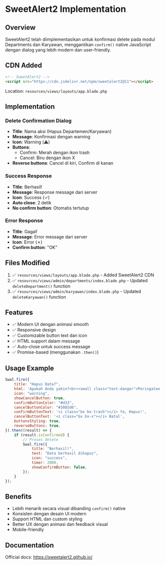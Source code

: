 # SweetAlert2 Implementation

## Overview

SweetAlert2 telah diimplementasikan untuk konfirmasi delete pada modul Departments dan Karyawan, menggantikan `confirm()` native JavaScript dengan dialog yang lebih modern dan user-friendly.

## CDN Added

```html
<!-- SweetAlert2 -->
<script src="https://cdn.jsdelivr.net/npm/sweetalert2@11"></script>
```

Location: `resources/views/layouts/app.blade.php`

## Implementation

### Delete Confirmation Dialog

-   **Title**: Nama aksi (Hapus Departemen/Karyawan)
-   **Message**: Konfirmasi dengan warning
-   **Icon**: Warning (⚠️)
-   **Buttons**:
    -   Confirm: Merah dengan ikon trash
    -   Cancel: Biru dengan ikon X
-   **Reverse buttons**: Cancel di kiri, Confirm di kanan

### Success Response

-   **Title**: Berhasil!
-   **Message**: Response message dari server
-   **Icon**: Success (✓)
-   **Auto close**: 2 detik
-   **No confirm button**: Otomatis tertutup

### Error Response

-   **Title**: Gagal!
-   **Message**: Error message dari server
-   **Icon**: Error (✗)
-   **Confirm button**: "OK"

## Files Modified

1. ✅ `resources/views/layouts/app.blade.php` - Added SweetAlert2 CDN
2. ✅ `resources/views/admin/departments/index.blade.php` - Updated `deleteDepartment()` function
3. ✅ `resources/views/admin/karyawan/index.blade.php` - Updated `deleteKaryawan()` function

## Features

-   ✅ Modern UI dengan animasi smooth
-   ✅ Responsive design
-   ✅ Customizable button text dan icon
-   ✅ HTML support dalam message
-   ✅ Auto-close untuk success message
-   ✅ Promise-based (menggunakan `.then()`)

## Usage Example

```javascript
Swal.fire({
    title: "Hapus Data?",
    html: 'Apakah Anda yakin?<br><small class="text-danger">Peringatan: Data akan terhapus permanen.</small>',
    icon: "warning",
    showCancelButton: true,
    confirmButtonColor: "#d33",
    cancelButtonColor: "#3085d6",
    confirmButtonText: '<i class="bx bx-trash"></i> Ya, Hapus!',
    cancelButtonText: '<i class="bx bx-x"></i> Batal',
    buttonsStyling: true,
    reverseButtons: true,
}).then((result) => {
    if (result.isConfirmed) {
        // Proses delete
        Swal.fire({
            title: "Berhasil!",
            text: "Data berhasil dihapus",
            icon: "success",
            timer: 2000,
            showConfirmButton: false,
        });
    }
});
```

## Benefits

-   Lebih menarik secara visual dibanding `confirm()` native
-   Konsisten dengan desain UI modern
-   Support HTML dan custom styling
-   Better UX dengan animasi dan feedback visual
-   Mobile-friendly

## Documentation

Official docs: https://sweetalert2.github.io/
